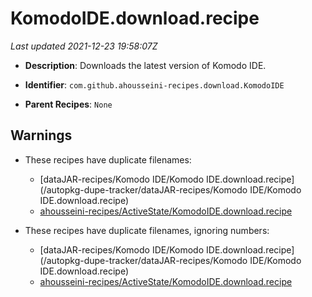 # KomodoIDE.download.recipe

_Last updated 2021-12-23 19:58:07Z_

- **Description**: Downloads the latest version of Komodo IDE.

- **Identifier**: `com.github.ahousseini-recipes.download.KomodoIDE`

- **Parent Recipes**: `None`

## Warnings

- These recipes have duplicate filenames:
    - [dataJAR-recipes/Komodo IDE/Komodo IDE.download.recipe](/autopkg-dupe-tracker/dataJAR-recipes/Komodo IDE/Komodo IDE.download.recipe)
    - [ahousseini-recipes/ActiveState/KomodoIDE.download.recipe](/autopkg-dupe-tracker/ahousseini-recipes/ActiveState/KomodoIDE.download.recipe)

- These recipes have duplicate filenames, ignoring numbers:
    - [dataJAR-recipes/Komodo IDE/Komodo IDE.download.recipe](/autopkg-dupe-tracker/dataJAR-recipes/Komodo IDE/Komodo IDE.download.recipe)
    - [ahousseini-recipes/ActiveState/KomodoIDE.download.recipe](/autopkg-dupe-tracker/ahousseini-recipes/ActiveState/KomodoIDE.download.recipe)